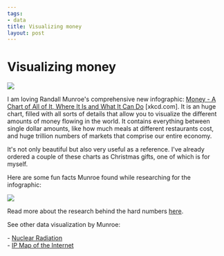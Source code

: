 ```yaml
--- 
tags: 
- data
title: Visualizing money
layout: post
---
```

# Visualizing money

![](http://media.tumblr.com/tumblr_lv7bwi25IX1r3oiuq.png)

I am loving Randall Munroe's comprehensive new infographic: [Money - A Chart
of All of It, Where It Is and What It Can Do](http://xkcd.com/980/)
[xkcd.com]. It is an huge chart, filled with all sorts of details that allow
you to visualize the different amounts of money flowing in the world. It
contains everything between single dollar amounts, like how much meals at
different restaurants cost, and huge trillion numbers of markets that comprise
our entire economy.

It's not only beautiful but also very useful as a reference. I've already
ordered a couple of these charts as Christmas gifts, one of which is for
myself.

Here are some fun facts Munroe found while researching for the infographic:

![](http://media.tumblr.com/tumblr_lv7c0gRCeF1r3oiuq.png)

Read more about the research behind the hard numbers
[here](http://xkcd.com/980/sources/).

See other data visualization by Munroe:

- [Nuclear Radiation](http://infosthetics.com/archives/2011/04/visualizing_doses_of_nuclear_radiation_and_their_impact.html)  
- [IP Map of the Internet](http://infosthetics.com/archives/2006/12/ip_map_of_the_internet.html)

